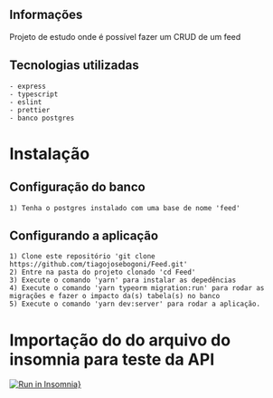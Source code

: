 ## Informações
  Projeto de estudo onde é possível fazer um CRUD de um feed
  ## Tecnologias utilizadas
    - express
    - typescript
    - eslint
    - prettier
    - banco postgres


# Instalação
  ## Configuração do banco
    1) Tenha o postgres instalado com uma base de nome 'feed'

  ## Configurando a aplicação
    1) Clone este repositório 'git clone https://github.com/tiagojosebogoni/Feed.git'
    2) Entre na pasta do projeto clonado 'cd Feed'
    3) Execute o comando 'yarn' para instalar as depedências
    4) Execute o comando 'yarn typeorm migration:run' para rodar as migrações e fazer o impacto da(s) tabela(s) no banco
    5) Execute o comando 'yarn dev:server' para rodar a aplicação.

# Importação do do arquivo do insomnia para teste da API
[![Run in Insomnia}](https://insomnia.rest/images/run.svg)](https://insomnia.rest/run/?label=Feed&uri=https%3A%2F%2Fraw.githubusercontent.com%2Ftiagojosebogoni%2FFeed%2Fmaster%2FInsomnia_2020-05-02.json)
